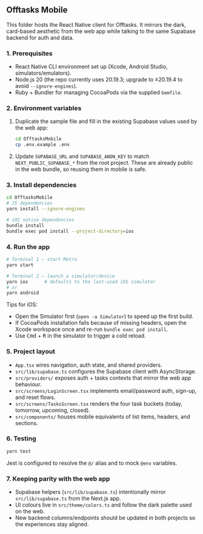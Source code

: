 ## Offtasks Mobile

This folder hosts the React Native client for Offtasks. It mirrors the dark, card-based aesthetic from the web app while talking to the same Supabase backend for auth and data.

### 1. Prerequisites
- React Native CLI environment set up (Xcode, Android Studio, simulators/emulators).
- Node.js 20 (the repo currently uses 20.19.3; upgrade to ≥20.19.4 to avoid `--ignore-engines`).
- Ruby + Bundler for managing CocoaPods via the supplied `Gemfile`.

### 2. Environment variables
1. Duplicate the sample file and fill in the existing Supabase values used by the web app:
   ```sh
   cd OfftasksMobile
   cp .env.example .env
   ```
2. Update `SUPABASE_URL` and `SUPABASE_ANON_KEY` to match `NEXT_PUBLIC_SUPABASE_*` from the root project. These are already public in the web bundle, so reusing them in mobile is safe.

### 3. Install dependencies
```sh
cd OfftasksMobile
# JS dependencies
yarn install --ignore-engines

# iOS native dependencies
bundle install
bundle exec pod install --project-directory=ios
```

### 4. Run the app
```sh
# Terminal 1 – start Metro
yarn start

# Terminal 2 – launch a simulator/device
yarn ios      # defaults to the last-used iOS simulator
# or
yarn android
```

Tips for iOS:
- Open the Simulator first (`open -a Simulator`) to speed up the first build.
- If CocoaPods installation fails because of missing headers, open the Xcode workspace once and re-run `bundle exec pod install`.
- Use <kbd>Cmd</kbd> + <kbd>R</kbd> in the simulator to trigger a cold reload.

### 5. Project layout
- `App.tsx` wires navigation, auth state, and shared providers.
- `src/lib/supabase.ts` configures the Supabase client with AsyncStorage.
- `src/providers/` exposes auth + tasks contexts that mirror the web app behaviour.
- `src/screens/LoginScreen.tsx` implements email/password auth, sign-up, and reset flows.
- `src/screens/TasksScreen.tsx` renders the four task buckets (today, tomorrow, upcoming, closed).
- `src/components/` houses mobile equivalents of list items, headers, and sections.

### 6. Testing
```sh
yarn test
```
Jest is configured to resolve the `@/` alias and to mock `@env` variables.

### 7. Keeping parity with the web app
- Supabase helpers (`src/lib/supabase.ts`) intentionally mirror `src/lib/supabase.ts` from the Next.js app.
- UI colours live in `src/theme/colors.ts` and follow the dark palette used on the web.
- New backend columns/endpoints should be updated in both projects so the experiences stay aligned.
